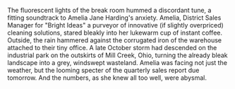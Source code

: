 The fluorescent lights of the break room hummed a discordant tune, a fitting soundtrack to Amelia Jane Harding's anxiety. Amelia, District Sales Manager for "Bright Ideas" a purveyor of innovative (if slightly overpriced) cleaning solutions, stared bleakly into her lukewarm cup of instant coffee. Outside, the rain hammered against the corrugated iron of the warehouse attached to their tiny office. A late October storm had descended on the industrial park on the outskirts of Mill Creek, Ohio, turning the already bleak landscape into a grey, windswept wasteland. Amelia was facing not just the weather, but the looming specter of the quarterly sales report due tomorrow. And the numbers, as she knew all too well, were abysmal.
